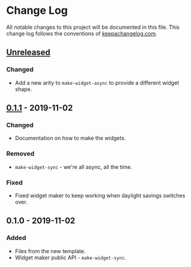 # Change Log
All notable changes to this project will be documented in this file. This change log follows the conventions of [keepachangelog.com](http://keepachangelog.com/).

## [Unreleased]
### Changed
- Add a new arity to `make-widget-async` to provide a different widget shape.

## [0.1.1] - 2019-11-02
### Changed
- Documentation on how to make the widgets.

### Removed
- `make-widget-sync` - we're all async, all the time.

### Fixed
- Fixed widget maker to keep working when daylight savings switches over.

## 0.1.0 - 2019-11-02
### Added
- Files from the new template.
- Widget maker public API - `make-widget-sync`.

[Unreleased]: https://github.com/your-name/clj-tdd-cube/compare/0.1.1...HEAD
[0.1.1]: https://github.com/your-name/clj-tdd-cube/compare/0.1.0...0.1.1
